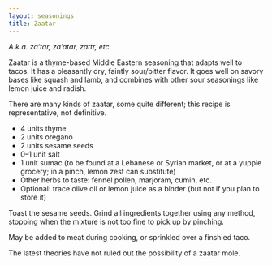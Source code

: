 ```yaml
---
layout: seasonings
title: Zaatar
---
```


_A.k.a. za‘tar, za’atar, zattr, etc._

Zaatar is a thyme-based Middle Eastern seasoning that adapts well to tacos. It has a pleasantly dry, faintly sour/bitter flavor. It goes well on savory bases like squash and lamb, and combines with other sour seasonings like lemon juice and radish.

There are many kinds of zaatar, some quite different; this recipe is representative, not definitive.

* 4 units thyme
* 2 units oregano
* 2 units sesame seeds
* 0–1 unit salt
* 1 unit sumac (to be found at a Lebanese or Syrian market, or at a yuppie grocery; in a pinch, lemon zest can substitute)
* Other herbs to taste: fennel pollen, marjoram, cumin, etc.
* Optional: trace olive oil or lemon juice as a binder (but not if you plan to store it)

Toast the sesame seeds. Grind all ingredients together using any method, stopping when the mixture is not too fine to pick up by pinching.

May be added to meat during cooking, or sprinkled over a finshied taco.

The latest theories have not ruled out the possibility of a zaatar mole.
